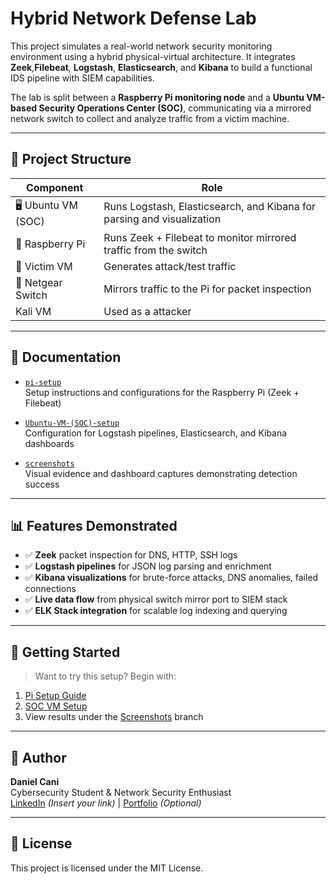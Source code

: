 # Hybrid Network Defense Lab

This project simulates a real-world network security monitoring environment using a hybrid physical-virtual architecture. It integrates **Zeek**,**Filebeat**, **Logstash**, **Elasticsearch**, and **Kibana** to build a functional IDS pipeline with SIEM capabilities.

The lab is split between a **Raspberry Pi monitoring node** and a **Ubuntu VM-based Security Operations Center (SOC)**, communicating via a mirrored network switch to collect and analyze traffic from a victim machine.

---

## 🔧 Project Structure

| Component       | Role                                                                 |
|----------------|----------------------------------------------------------------------|
| 🖥️ Ubuntu VM (SOC) | Runs Logstash, Elasticsearch, and Kibana for parsing and visualization |
| 🍓 Raspberry Pi   | Runs Zeek + Filebeat to monitor mirrored traffic from the switch    |
| 🧪 Victim VM      | Generates attack/test traffic                                        |
| 🔄 Netgear Switch | Mirrors traffic to the Pi for packet inspection                     |
| Kali VM | Used as a attacker                   |

---

## 📂 Documentation

- [`pi-setup`](https://github.com/Daniel1Cani/hybrid-network-defense-lab/tree/pi-setup)  
  Setup instructions and configurations for the Raspberry Pi (Zeek + Filebeat)

- [`Ubuntu-VM-(SOC)-setup`](https://github.com/Daniel1Cani/hybrid-network-defense-lab/tree/Ubuntu-VM-(SOC)-setup)  
  Configuration for Logstash pipelines, Elasticsearch, and Kibana dashboards

- [`screenshots`](https://github.com/Daniel1Cani/hybrid-network-defense-lab/tree/screenshots)  
  Visual evidence and dashboard captures demonstrating detection success

---

## 📊 Features Demonstrated

- ✅ **Zeek** packet inspection for DNS, HTTP, SSH logs
- ✅ **Logstash pipelines** for JSON log parsing and enrichment
- ✅ **Kibana visualizations** for brute-force attacks, DNS anomalies, failed connections
- ✅ **Live data flow** from physical switch mirror port to SIEM stack
- ✅ **ELK Stack integration** for scalable log indexing and querying

---

## 🚀 Getting Started

> Want to try this setup? Begin with:
1. [Pi Setup Guide](https://github.com/Daniel1Cani/hybrid-network-defense-lab/tree/pi-setup)
2. [SOC VM Setup](https://github.com/Daniel1Cani/hybrid-network-defense-lab/tree/Ubuntu-VM-(SOC)-setup)
3. View results under the [Screenshots](https://github.com/Daniel1Cani/hybrid-network-defense-lab/tree/screenshots) branch

---

## 👤 Author

**Daniel Cani**  
Cybersecurity Student & Network Security Enthusiast  
[LinkedIn](https://www.linkedin.com/) *(Insert your link)* | [Portfolio](https://yourportfolio.site) *(Optional)*

---

## 📄 License

This project is licensed under the MIT License.


